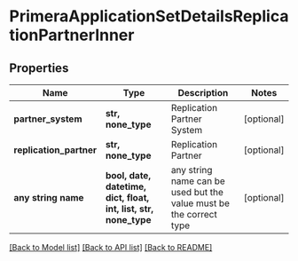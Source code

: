 # PrimeraApplicationSetDetailsReplicationPartnerInner


## Properties
Name | Type | Description | Notes
------------ | ------------- | ------------- | -------------
**partner_system** | **str, none_type** | Replication Partner System | [optional] 
**replication_partner** | **str, none_type** | Replication Partner | [optional] 
**any string name** | **bool, date, datetime, dict, float, int, list, str, none_type** | any string name can be used but the value must be the correct type | [optional]

[[Back to Model list]](../README.md#documentation-for-models) [[Back to API list]](../README.md#documentation-for-api-endpoints) [[Back to README]](../README.md)


